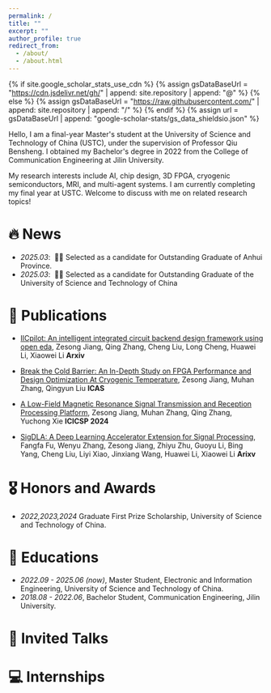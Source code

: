 ```yaml
---
permalink: /
title: ""
excerpt: ""
author_profile: true
redirect_from: 
  - /about/
  - /about.html
---
```


{% if site.google_scholar_stats_use_cdn %}
{% assign gsDataBaseUrl = "https://cdn.jsdelivr.net/gh/" | append: site.repository | append: "@" %}
{% else %}
{% assign gsDataBaseUrl = "https://raw.githubusercontent.com/" | append: site.repository | append: "/" %}
{% endif %}
{% assign url = gsDataBaseUrl | append: "google-scholar-stats/gs_data_shieldsio.json" %}

<span class='anchor' id='about-me'></span>

Hello, I am a final-year Master's student at the University of Science and Technology of China (USTC), under the supervision of Professor Qiu Bensheng. I obtained my Bachelor's degree in 2022 from the College of Communication Engineering at Jilin University. 

My research interests include AI, chip design, 3D FPGA, cryogenic semiconductors, MRI, and multi-agent systems. I am currently completing my final year at USTC. Welcome to discuss with me on related research topics!


# 🔥 News
- *2025.03*: &nbsp;🎉🎉 Selected as a candidate for Outstanding Graduate of Anhui Province.
- *2025.03*: &nbsp;🎉🎉 Selected as a candidate for Outstanding Graduate of the University of Science and Technology of China

# 📝 Publications 

<!-- <div class='paper-box'><div class='paper-box-image'><div><div class="badge">CVPR 2016</div><img src='images/500x300.png' alt="sym" width="100%"></div></div>
<div class='paper-box-text' markdown="1">

[Deep Residual Learning for Image Recognition](https://openaccess.thecvf.com/content_cvpr_2016/papers/He_Deep_Residual_Learning_CVPR_2016_paper.pdf)

**Kaiming He**, Xiangyu Zhang, Shaoqing Ren, Jian Sun

[**Project**](https://scholar.google.com/citations?view_op=view_citation&hl=zh-CN&user=DhtAFkwAAAAJ&citation_for_view=DhtAFkwAAAAJ:ALROH1vI_8AC) <strong><span class='show_paper_citations' data='DhtAFkwAAAAJ:ALROH1vI_8AC'></span></strong>
- Lorem ipsum dolor sit amet, consectetur adipiscing elit. Vivamus ornare aliquet ipsum, ac tempus justo dapibus sit amet. 
</div>
</div> -->

- [IICpilot: An intelligent integrated circuit backend design framework using open eda](https://arxiv.org/pdf/2407.12576), Zesong Jiang, Qing Zhang, Cheng Liu, Long Cheng, Huawei Li, Xiaowei Li **Arxiv**

- [Break the Cold Barrier: An In-Depth Study on FPGA Performance and Design Optimization At Cryogenic Temperature](https://ieeexplore.ieee.org/stamp/stamp.jsp?arnumber=10755040), Zesong Jiang, Muhan Zhang, Qingyun Liu **ICAS**

- [A Low-Field Magnetic Resonance Signal Transmission and Reception Processing Platform](https://arxiv.org/pdf/2409.08671), Zesong Jiang, Muhan Zhang, Qing Zhang, Yuchong Xie **ICICSP 2024**

- [SigDLA: A Deep Learning Accelerator Extension for Signal Processing](https://arxiv.org/pdf/2407.12565), Fangfa Fu, Wenyu Zhang, Zesong Jiang, Zhiyu Zhu, Guoyu Li, Bing Yang, Cheng Liu, Liyi Xiao, Jinxiang Wang, Huawei Li, Xiaowei Li **Arixv**


# 🎖 Honors and Awards
- *2022,2023,2024* Graduate First Prize Scholarship, University of Science and Technology of China. 


# 📖 Educations
- *2022.09 - 2025.06 (now)*, Master Student, Electronic and Information Engineering, University of Science and Technology of China. 
- *2018.08 - 2022.06*, Bachelor Student, Communication Engineering, Jilin University. 

# 💬 Invited Talks
<!-- - *2021.06*, Lorem ipsum dolor sit amet, consectetur adipiscing elit. Vivamus ornare aliquet ipsum, ac tempus justo dapibus sit amet. 
- *2021.03*, Lorem ipsum dolor sit amet, consectetur adipiscing elit. Vivamus ornare aliquet ipsum, ac tempus justo dapibus sit amet.  \| [\[video\]](https://github.com/) -->

# 💻 Internships
<!-- - *2019.05 - 2020.02*, [Lorem](https://github.com/), China. -->